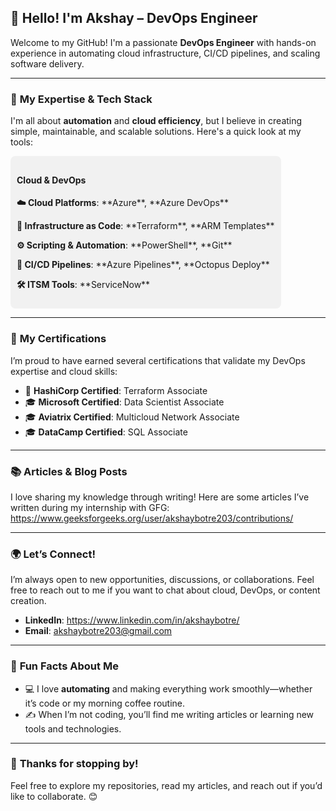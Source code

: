 ## 👋 **Hello! I'm Akshay** – DevOps Engineer 

Welcome to my GitHub! I'm a passionate **DevOps Engineer** with hands-on experience in automating cloud infrastructure, CI/CD pipelines, and scaling software delivery. 

---

### 🎯 **My Expertise & Tech Stack**

I'm all about **automation** and **cloud efficiency**, but I believe in creating simple, maintainable, and scalable solutions. Here's a quick look at my tools:

<div style="background-color: #f1f1f1; padding: 10px; border-radius: 8px; display: inline-block;">
  <h4>Cloud & DevOps</h4>
  <p><b>☁️ Cloud Platforms</b>: **Azure**, **Azure DevOps**</p>
  <p><b>🔧 Infrastructure as Code</b>: **Terraform**, **ARM Templates**</p>
  <p><b>⚙️ Scripting & Automation</b>: **PowerShell**, **Git**</p>
  <p><b>🔄 CI/CD Pipelines</b>: **Azure Pipelines**, **Octopus Deploy**</p>
  <p><b>🛠️ ITSM Tools</b>: **ServiceNow**</p>
</div>

---

### 📜 **My Certifications**

I’m proud to have earned several certifications that validate my DevOps expertise and cloud skills:

- 🏅 **HashiCorp Certified**: Terraform Associate
- 🎓 **Microsoft Certified**: Data Scientist Associate
- 🎓 **Aviatrix Certified**: Multicloud Network Associate
- 🎓 **DataCamp Certified**: SQL Associate

  
---
### 📚 **Articles & Blog Posts**

I love sharing my knowledge through writing! Here are some articles I’ve written during my internship with GFG:
https://www.geeksforgeeks.org/user/akshaybotre203/contributions/

---

### 🌍 **Let’s Connect!**

I’m always open to new opportunities, discussions, or collaborations. Feel free to reach out to me if you want to chat about cloud, DevOps, or content creation.

- **LinkedIn**: https://www.linkedin.com/in/akshaybotre/  
- **Email**: akshaybotre203@gmail.com  

---

### 🧩 **Fun Facts About Me**

- 💻 I love **automating** and making everything work smoothly—whether it’s code or my morning coffee routine.
- ✍️ When I’m not coding, you’ll find me writing articles or learning new tools and technologies.

---

### 🎉 **Thanks for stopping by!**  
Feel free to explore my repositories, read my articles, and reach out if you’d like to collaborate. 😊  
